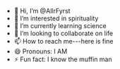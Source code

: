 - 👋 Hi, I’m @AllrFyrst
- 👀 I’m interested in spirituality
- 🌱 I’m currently learning science
- 💞️ I’m looking to collaborate on life
- 📫 How to reach me---here is fine
- 😄 Pronouns: I AM
- ⚡ Fun fact: I know the muffin man

<!---
AllrFyrst/AllrFyrst is a ✨ special ✨ repository because its `README.md` (this file) appears on your GitHub profile.
You can click the Preview link to take a look at your changes.
--->
